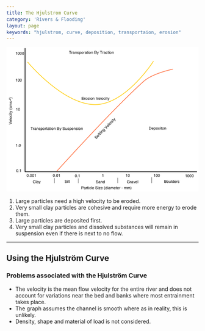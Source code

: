 ```yaml
---
title: The Hjulstrom Curve
category: 'Rivers & Flooding'
layout: page
keywords: "hjulstrom, curve, deposition, transportaion, erosion"
---
```


![](/Images/rivers/hjulstronCurve.png)

1. Large particles need a high velocity to be eroded.
2. Very small clay particles are cohesive and require more energy to erode them.
3. Large particles are deposited first.
4. Very small clay particles and dissolved substances will remain in suspension even if there is next to no flow.

---

Using the Hjulström Curve
-------------------------

### Problems associated with the Hjulström Curve

- The velocity is the mean flow velocity for the entire river and does not account for variations near the bed and banks where most entrainment takes place. 
- The graph assumes the channel is smooth where as in reality, this is unlikely. 
- Density, shape and material of load is not considered. 

